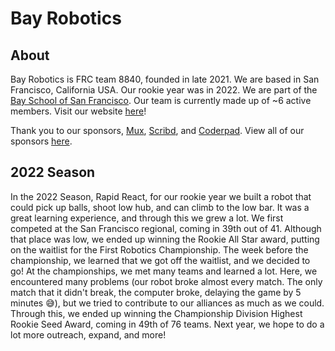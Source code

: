 # Bay Robotics

## About

Bay Robotics is FRC team 8840, founded in late 2021. We are based in San Francisco, California USA. Our rookie year was in 2022. We are part of the [Bay School of San Francisco](https://bayschoolsf.org). Our team is currently made up of ~6 active members. Visit our website [here](https://team8840.org/)!  

Thank you to our sponsors, [Mux](https://www.mux.com/), [Scribd](https://www.scribd.com/), and [Coderpad](https://coderpad.io/). View all of our sponsors [here](https://www.team8840.org/sponsors).

## 2022 Season

In the 2022 Season, Rapid React, for our rookie year we built a robot that could pick up balls, shoot low hub, and can climb to the low bar. It was a great learning experience, and through this we grew a lot. We first competed at the San Francisco regional, coming in 39th out of 41. Although that place was low, we ended up winning the Rookie All Star award, putting on the waitlist for the First Robotics Championship. The week before the championship, we learned that we got off the waitlist, and we decided to go! At the championships, we met many teams and learned a lot. Here, we encountered many problems (our robot broke almost every match. The only match that it didn't break, the computer broke, delaying the game by 5 minutes 😅), but we tried to contribute to our alliances as much as we could. Through this, we ended up winning the Championship Division Highest Rookie Seed Award, coming in 49th of 76 teams. Next year, we hope to do a lot more outreach, expand, and more!
